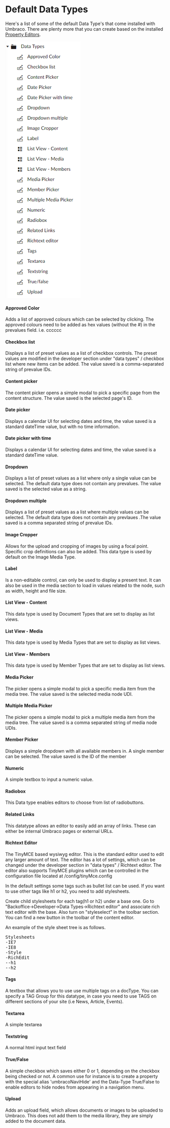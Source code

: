 # Default Data Types #

Here's a list of some of the default Data Type's that come installed with Umbraco. There are plenty more that you can create based on the installed [Property Editors](../../Backoffice/Property-Editors/).

![Umbraco v7.9 Data Type List](images/default-data-types.png)

#### Approved Color ####
Adds a list of approved colours which can be selected by clicking. The approved colours need to be added
as hex values (without the #) in the prevalues field. i.e. cccccc

#### Checkbox list ####
Displays a list of preset values as a list of checkbox controls. The preset values are modified in the developer
section under "data types" / checkbox list where new items can be added. The value saved is a comma-separated
string of prevalue IDs.

#### Content picker ####
The content picker opens a simple modal to pick a specific page from the content structure.
The value saved is the selected page's ID. 

#### Date picker ####
Displays a calendar UI for selecting dates and time, the value saved is a standard dateTime value,
but with no time information.

#### Date picker with time ####
Displays a calendar UI for selecting dates and time, the value saved is a standard dateTime value.

#### Dropdown ####
Displays a list of preset values as a list where only a single value can be selected. The default data type does not contain any prevalues. The value saved is the selected value as a string.

#### Dropdown multiple ####
Displays a list of preset values as a list where multiple values can be selected. The default data type does not contain any prevlaues .The value saved is a comma separated string of prevalue IDs.

#### Image Cropper ####
Allows for the upload and cropping of images by using a focal point. Specific crop definitions can also be added. This data type is used by default on the Image Media Type.

#### Label ####
Is a non-editable control, can only be used to display a present text. It can also be used in the
media section to load in values related to the node, such as width, height and file size.

#### List View - Content ####
This data type is used by Document Types that are set to display as list views. 

#### List View - Media ####
This data type is used by Media Types that are set to display as list views.

#### List View - Members ####
This data type is used by Member Types that are set to display as list views. 

#### Media Picker ####
The picker opens a simple modal to pick a specific media item from the media tree.
The value saved is the selected media node UDI.

#### Multiple Media Picker ####
The picker opens a simple modal to pick a multiple media item from the media tree.
The value saved is a comma separated string of media node UDIs.

#### Member Picker ####
Displays a simple dropdown with all available members in. A single member can be selected.
The value saved is the ID of the member

#### Numeric ####
A simple textbox to input a numeric value.

#### Radiobox ####
This Data type enables editors to choose from list of radiobuttons. 

#### Related Links ####
This datatype allows an editor to easily add an array of links. These can either be internal Umbraco pages or external URLs.

#### Richtext Editor ####
The TinyMCE based wysiwyg editor. This is the standard editor used to edit any larger amount of text. The editor has a lot of settings, which can be changed under the developer section in "data types" / Richtext editor. The editor also supports TinyMCE plugins which can be controlled in the configuration file located at /config/tinyMce.config

In the default settings some tags such as bullet list can be used. If you want to use other tags like h1 or h2, you need to add stylesheets.

Create child stylesheets for each tag(h1 or h2) under a base one.
Go to "Backoffice->Developer->Data Types->Richtext editor" and associate rich text editor with the base.
Also turn on "styleselect" in the toolbar section.
You can find a new button in the toolbar of the content editor.

An example of the style sheet tree is as follows.

<pre>
Stylesheets
-IE7
-IE8
-Style
-RichEdit
--h1
--h2
</pre>

#### Tags ####
A textbox that allows you to use use multiple tags on a docType. You can specify a TAG Group for this datatype, in case you need to use TAGS on different sections of your site (i.e  News, Article, Events).

#### Textarea ####
A simple textarea

#### Textstring ####
A normal html input text field

#### True/False ####
A simple checkbox which saves either 0 or 1, depending on the checkbox being checked or not. A common use for instance is to create a property with the special alias 'umbracoNaviHide' and the Data-Type True/False to enable editors to hide nodes from appearing in a navigation menu.

#### Upload ####
Adds an upload field, which allows documents or images to be uploaded to Umbraco. This does not add them to the media library, they are simply added to the document data.
